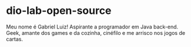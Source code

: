 # dio-lab-open-source
Meu nome é Gabriel Luiz! Aspirante a programador em Java back-end. Geek, amante dos games e da cozinha, cinéfilo e me arrisco nos jogos de cartas.
